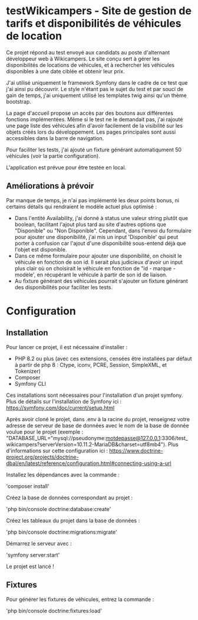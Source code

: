# testWikicampers - Site de gestion de tarifs et disponibilités de véhicules de location

Ce projet répond au test envoyé aux candidats au poste d'alternant développeur web à Wikicampers.
Le site conçu sert à gérer les disponibilités de locations de véhicules, et à rechercher les véhicules disponibles à une date ciblée et obtenir leur prix.

J'ai utilisé uniquement le framework Symfony dans le cadre de ce test que j'ai ainsi pu découvrir. Le style n'étant pas le sujet du test et par souci de gain de temps, j'ai uniquement utilisé les templates twig ainsi qu'un thème bootstrap.

La page d'accueil propose un accès par des boutons aux différentes fonctions implémentées. Même si le test ne le demandait pas, j'ai rajouté une page liste des véhicules afin d'avoir facilement de la visibilité sur les objets créés lors du développement. Les pages principales sont aussi accessibles dans la barre de navigation.

Pour faciliter les tests, j'ai ajouté un fixture générant automatiqument 50 véhicules (voir la partie configuration).

L'application est prévue pour être testée en local.

## Améliorations à prévoir

Par manque de temps, je n'ai pas implémenté les deux points bonus, ni certains détails qui rendraient le modèle actuel plus optimisé :
- Dans l'entité Availability, j'ai donné à status une valeur string plutôt que boolean, facilitant l'ajout plus tard au site d'autres options que "Disponible" ou "Non Disponible". Cependant, dans l'envoi du formulaire pour ajouter une disponibilité, j'ai mis un input 'Disponible' qui peut porter à confusion car l'ajout d'une disponibilité sous-entend déjà que l'objet est disponible.
- Dans ce même formulaire pour ajouter une disponibilité, on choisit le véhicule en fonction de son id. Il serait plus judicieux d'avoir un input plus clair où on choisirait le véhicule en fonction de "id - marque - modèle', en récupérant le véhicule à partir de son id de liaison.
- Au fixture générant des véhicules pourrait s'ajouter un fixture générant des disponibilités pour faciliter les tests.
  
# Configuration

## Installation

Pour lancer ce projet, il est nécessaire d'installer : 
- PHP 8.2 ou plus (avec ces extensions, censées être installées par défaut à partir de php 8 : Ctype, iconv, PCRE, Session, SimpleXML, et Tokenizer)
- Composer
- Symfony CLI

Ces installations sont nécessaires pour l'installation d'un projet symfony. Plus de détails sur l'installation de Symfony ici : https://symfony.com/doc/current/setup.html

Après avoir cloné le projet, dans .env à la racine du projet, renseignez votre adresse de serveur de base de données avec le nom de la base de donnée voulue pour le projet (exemple : "DATABASE_URL="mysql://pseudonyme:motdepasse@127.0.0.1:3306/test_wikicampers?serverVersion=10.11.2-MariaDB&charset=utf8mb4"). 
Plus d'informations sur cette configuration ici : https://www.doctrine-project.org/projects/doctrine-dbal/en/latest/reference/configuration.html#connecting-using-a-url

Installez les dépendances avec la commande : 

'composer install'

Créez la base de données correspondant au projet : 

'php bin/console doctrine:database:create'

Créez les tableaux du projet dans la base de données :

'php bin/console doctrine:migrations:migrate'

Démarrez le serveur avec : 

'symfony server:start'

Le projet est lancé !

## Fixtures

Pour générer les fixtures de véhicules, entrez la commande : 

'php bin/console doctrine:fixtures:load'
